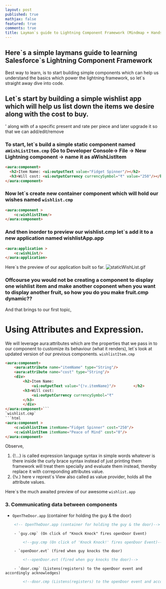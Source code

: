 ```yaml
---
layout: post
published: true
mathjax: false
featured: true
comments: true
title: Layman`s guide to Lightning Component Framework (Mindmap + Handson)
---
```

## Here\`s a simple laymans guide to learning Salesforce\`s Lightning Component Framework

Best way to learn, is to start building simple components which can help us understand the basics which power the lightning framework, so let\`s straight away dive into code.

## Let\`s start by building a simple wishlist app which will help us list down the items we desire along with the cost to buy.
' along with of a specific present and rate per piece and later upgrade it so that we can add/edit/remove

### To start, let\`s build a simple static component named `aWishListItem.cmp` (Go to Developer Console-> File -> New Lightning component -> name it as aWishListItem
```html
<aura:component>
  <h2>Item Name: <ui:outputText value="Fidget Spinner"/></h2>
  <h3>Will cost: <ui:outputCurrency currencySymbol="₹" value="250"/></h3>   
</aura:component>
```
### Now let\`s create new container component which will hold our wishes named `wishlist.cmp`
```html
<aura:component >
    <c:wishlistItem/>
</aura:component>
```
### And then inorder to preview our wishlist.cmp let\`s add it to a new application named wishlistApp.app
```html
<aura:application >
    <c:wishList/>
</aura:application>
```
Here\`s the preview of our application built so far.
![staticWishList.gif]({{site.baseurl}}/images/staticWishList.gif)

### Offcourse you would not be creating a component to display one wishlist item and make another coponent when you want to display another fruit, so how you do you make fruit.cmp **dynamic**??

And that brings to our first topic,
# Using Attributes and Expression.
We will leverage aura:attributes which are the properties that we pass in to our component to customize its behaviour (what it renders), let\`s look at updated version of our previous components.
`wishlistItem.cmp`
```html
<aura:component>
    <aura:attribute name="itemName" type="String"/>
    <aura:attribute name="cost" type="String"/>
    <div>
        <h2>Item Name: 
  			<ui:outputText value="{!v.itemName}"/>		  </h2>
    	<h3>Will cost: 
  			<ui:outputCurrency currencySymbol="₹" 	                              value="{!v.cost}"/>
  		</h3> 
        </div>
</aura:component>```
`wishlist.cmp`
```html
<aura:component >
    <c:wishlistItem itemName="Fidget Spinner" cost="250"/>
    <c:wishlistItem itemName="Peace of Mind" cost="0"/>
</aura:component>
```
Observe,
1. {!...} is called expression language syntax in simple words whatever is there inside the curly brace syntax instead of just printing them framework will treat them specially and evaluate them instead, thereby replace it with correponding attributes value.
2. {!v.} here v represt\`s View also called as value provider, holds all the attribute values.

Here\`s the much awaited preview of our awesome `wishlist.app`



### 3. Communicating data between components
- `OpenTheDoor.app` (container for holding the guy & the door)          
```html
	<!-- OpenTheDoor.app (container for holding the guy & the door)-->
```
		- `guy.cmp` (On click of "Knock Knock" fires openDoor Event)        
```html
    	<!--guy.cmp (On click of 'Knock Knock!' fires openDoor Event)-->
```
		- `openDoor.evt` (fired when guy knocks the door)         
```html
        <!--openDoor.evt (fired when guy knocks the door)-->       
```
		- `door.cmp` (Listens(registers) to the openDoor event and accordingly acknowledges)         
```html
        <!--door.cmp (Listens(registers) to the openDoor event and accordingly acknowledges-->
```  
  <!--<embed src="{{site.baseurl}}/images/lightningComponentMindMap.pdf" width="800px" height="800px" />
_Mind Map_-->
